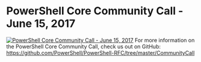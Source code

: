 # PowerShell Core Community Call - June 15, 2017

[![PowerShell Core Community Call - June 15, 2017](https://i2.ytimg.com/vi/Iu_Q_3cUxTQ/hqdefault.jpg "PowerShell Core Community Call - June 15, 2017")](https://www.youtube.com/watch?v=Iu_Q_3cUxTQ)
For more information on the PowerShell Core Community Call, check us out on GitHub: https://github.com/PowerShell/PowerShell-RFC/tree/master/CommunityCall


